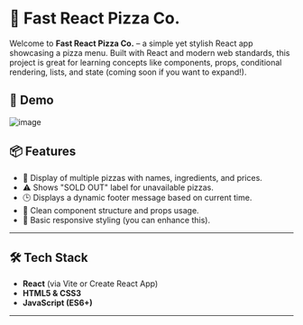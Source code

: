 # 🍕 Fast React Pizza Co.

Welcome to **Fast React Pizza Co.** – a simple yet stylish React app showcasing a pizza menu. Built with React and modern web standards, this project is great for learning concepts like components, props, conditional rendering, lists, and state (coming soon if you want to expand!).

## 🚀 Demo

![image](https://github.com/user-attachments/assets/1bf7f2ee-cc30-4697-9a82-8d57334530d2)


## 📦 Features

- 🍕 Display of multiple pizzas with names, ingredients, and prices.
- ⚠️ Shows "SOLD OUT" label for unavailable pizzas.
- 🕒 Displays a dynamic footer message based on current time.
- 🧱 Clean component structure and props usage.
- 💅 Basic responsive styling (you can enhance this).

---

## 🛠️ Tech Stack

- **React** (via Vite or Create React App)
- **HTML5 & CSS3**
- **JavaScript (ES6+)**

---

